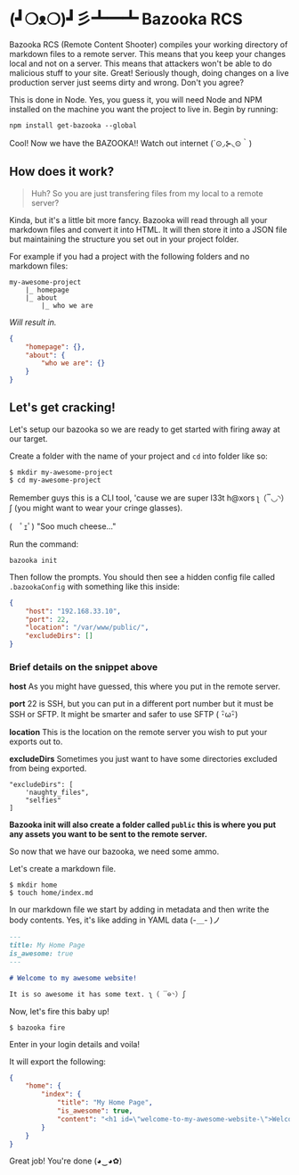 # (┛❍ᴥ❍)┛彡┻━┻ Bazooka RCS

Bazooka RCS (Remote Content Shooter) compiles your working directory of
markdown files to a remote server. This means that you keep your changes local
and not on a server. This means that attackers won't be able to do malicious
stuff to your site. Great! Seriously though, doing changes on a live production
server just seems dirty and wrong. Don't you agree?

This is done in Node. Yes, you guess it, you will need Node and NPM installed
on the machine you want the project to live in. Begin by running:

```
npm install get-bazooka --global
```

Cool! Now we have the BAZOOKA!! Watch out internet (´⊙◞⊱◟⊙｀)

## How does it work?

> Huh? So you are just transfering files from my local to a remote server?

Kinda, but it's a little bit more fancy. Bazooka will read through all your
markdown files and convert it into HTML. It will then store it into a JSON file
but maintaining the structure you set out in your project folder.

For example if you had a project with the following folders and no markdown
files:

```
my-awesome-project
	|_ homepage
	|_ about
		|_ who we are
```

_Will result in._

```json
{
	"homepage": {},
	"about": {
		"who we are": {}
	}
}
```

## Let's get cracking!

Let's setup our bazooka so we are ready to get started with firing away at our
target.

Create a folder with the name of your project and `cd` into folder like so:

```
$ mkdir my-awesome-project
$ cd my-awesome-project
```

Remember guys this is a CLI tool, 'cause we are super l33t h@xors ʅ（‾◡◝）ʃ
(you might want to wear your cringe glasses).

(　ﾟｪﾟ) "Soo much cheese..."

Run the command:

```
bazooka init
```

Then follow the prompts. You should then see a hidden config file called
`.bazookaConfig` with something like this inside:

```json
{
    "host": "192.168.33.10",
    "port": 22,
    "location": "/var/www/public/",
    "excludeDirs": []
}
```
### Brief details on the snippet above

**host** As you might have guessed, this where you put in the remote server.

**port** 22 is SSH, but you can put in a different port number but it must be
SSH or SFTP. It might be smarter and safer to use SFTP ( ･ิω･ิ)

**location** This is the location on the remote server you wish to put your
exports out to.

**excludeDirs** Sometimes you just want to have some directories excluded from
being exported.

```
"excludeDirs": [
	'naughty_files",
	"selfies"
]
```

**Bazooka init will also create a folder called `public` this is where you put
any assets you want to be sent to the remote server.**

So now that we have our bazooka, we need some ammo.

Let's create a markdown file.

```
$ mkdir home
$ touch home/index.md
```

In our markdown file we start by adding in metadata and then write the body
contents. Yes, it's like adding in YAML data (-＿- )ノ

```markdown
---
title: My Home Page
is_awesome: true
---

# Welcome to my awesome website!

It is so awesome it has some text. ʅ（ ‾⊖◝）ʃ
```

Now, let's fire this baby up!

```
$ bazooka fire
```

Enter in your login details and voila!

It will export the following:

```json
{
    "home": {
        "index": {
            "title": "My Home Page",
            "is_awesome": true,
            "content": "<h1 id=\"welcome-to-my-awesome-website-\">Welcome to my awesome website!</h1>\n<p>It is so awesome it has some text. ʅ（ ‾⊖◝）ʃ</p>\n"
        }
    }
}
```

Great job! You're done (◕‿◕✿)

